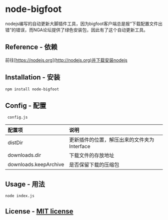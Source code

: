 # node-bigfoot
nodejs编写的自动更新大脚插件工具，因为bigfoot客户端总是报“下载配置文件出错”的错误，而NGA论坛提供了绿色安装包，因此有了这个自动更新工具。

## Reference - 依赖
前往[https://nodejs.org](http://nodejs.org)并下载安装nodejs

## Installation - 安装
`npm install node-bigfoot`

## Config - 配置
` config.js` 

   配置项  |                说明                     
 :-------- | :------------------------------------
 distDir  | 更新插件的位置，解压出来的文件夹为Interface 
 downloads.dir | 下载文件的存放地址 
 downloads.keepArchive | 是否保留下载的压缩包 

## Usage - 用法
`node index.js`

## License - [MIT license](http://revolunet.mit-license.org/)